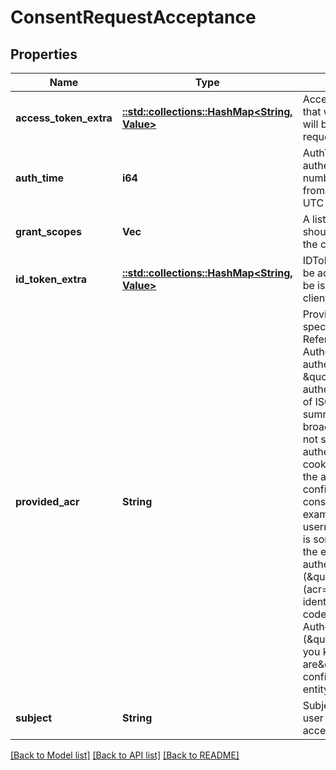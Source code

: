 # ConsentRequestAcceptance

## Properties
Name | Type | Description | Notes
------------ | ------------- | ------------- | -------------
**access_token_extra** | [**::std::collections::HashMap<String, Value>**](Value.md) | AccessTokenExtra represents arbitrary data that will be added to the access token and that will be returned on introspection and warden requests. | [optional] [default to null]
**auth_time** | **i64** | AuthTime is the time when the End-User authentication occurred. Its value is a JSON number representing the number of seconds from 1970-01-01T0:0:0Z as measured in UTC until the date/time. | [optional] [default to null]
**grant_scopes** | **Vec<String>** | A list of scopes that the user agreed to grant. It should be a subset of requestedScopes from the consent request. | [optional] [default to null]
**id_token_extra** | [**::std::collections::HashMap<String, Value>**](Value.md) | IDTokenExtra represents arbitrary data that will be added to the ID token. The ID token will only be issued if the user agrees to it and if the client requested an ID token. | [optional] [default to null]
**provided_acr** | **String** | ProvidedAuthenticationContextClassReference specifies an Authentication Context Class Reference value that identifies the Authentication Context Class that the authentication performed satisfied. The value \&quot;0\&quot; indicates the End-User authentication did not meet the requirements of ISO/IEC 29115 [ISO29115] level 1.  In summary ISO/IEC 29115 defines four levels, broadly summarized as follows.  acr&#x3D;0 does not satisfy Level 1 and could be, for example, authentication using a long-lived browser cookie. Level 1 (acr&#x3D;1): Minimal confidence in the asserted identity of the entity, but enough confidence that the entity is the same over consecutive authentication events. For example presenting a self-registered username or password. Level 2 (acr&#x3D;2): There is some confidence in the asserted identity of the entity. For example confirming authentication using a mobile app (\&quot;Something you have\&quot;). Level 3 (acr&#x3D;3): High confidence in an asserted identity of the entity. For example sending a code to a mobile phone or using Google Authenticator or a fingerprint scanner (\&quot;Something you have and something you know\&quot; / \&quot;Something you are\&quot;) Level 4 (acr&#x3D;4): Very high confidence in an asserted identity of the entity. Requires in-person identification. | [optional] [default to null]
**subject** | **String** | Subject represents a unique identifier of the user (or service, or legal entity, ...) that accepted the OAuth2 request. | [optional] [default to null]

[[Back to Model list]](../README.md#documentation-for-models) [[Back to API list]](../README.md#documentation-for-api-endpoints) [[Back to README]](../README.md)


